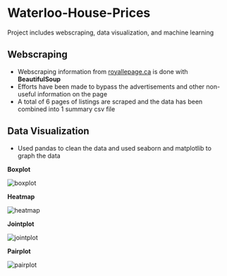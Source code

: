 # Waterloo-House-Prices
Project includes webscraping, data visualization, and machine learning 

## Webscraping
- Webscraping information from [royallepage.ca](https://www.royallepage.ca/en/on/waterloo/properties/) is done with **BeautifulSoup** 
- Efforts have been made to bypass the advertisements and other non-useful information on the page  
- A total of 6 pages of listings are scraped and the data has been combined into 1 summary csv file 

## Data Visualization
- Used pandas to clean the data and used seaborn and matplotlib to graph the data 

**Boxplot** 

![boxplot](https://user-images.githubusercontent.com/52080458/64448059-c6cf4180-d0aa-11e9-8f13-9d0800c467b6.png)

**Heatmap**

![heatmap](https://user-images.githubusercontent.com/52080458/64448060-c6cf4180-d0aa-11e9-862e-f728270ecaa4.png)

**Jointplot**

![jointplot](https://user-images.githubusercontent.com/52080458/64448061-c767d800-d0aa-11e9-9cd9-24d8302b5c40.png)

**Pairplot**   

![pairplot](https://user-images.githubusercontent.com/52080458/64448062-c767d800-d0aa-11e9-8ec5-834b23edce53.png)

